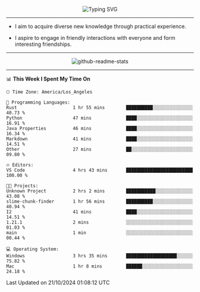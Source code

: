 <p align="center">
  <img src="https://readme-typing-svg.demolab.com?font=Fira+Code&weight=500&size=32&duration=2500&pause=1600&center=true&vCenter=true&random=false&width=1024&height=64&lines=Hi+there+%F0%9F%91%8B;I'm+delighted+you+could+make+it+here+%F0%9F%8E%89;I'm+Harry%2C+a+college+student+still+finding+my+way" alt="Typing SVG" />
</p>


---


- I aim to acquire diverse new knowledge through practical experience.

- I aspire to engage in friendly interactions with everyone and form interesting friendships.


---


<p align="center">
  <img src="https://github-readme-stats.vercel.app/api?username=Harry-Jing&show_icons=true" alt="github-readme-stats"/>
</p>


---

<!--START_SECTION:waka-->
📊 **This Week I Spent My Time On** 

```text
🕑︎ Time Zone: America/Los_Angeles

💬 Programming Languages: 
Rust                     1 hr 55 mins        ██████████░░░░░░░░░░░░░░░   40.73 % 
Python                   47 mins             ████░░░░░░░░░░░░░░░░░░░░░   16.91 % 
Java Properties          46 mins             ████░░░░░░░░░░░░░░░░░░░░░   16.34 % 
Markdown                 41 mins             ████░░░░░░░░░░░░░░░░░░░░░   14.51 % 
Other                    27 mins             ██░░░░░░░░░░░░░░░░░░░░░░░   09.80 % 

🔥 Editors: 
VS Code                  4 hrs 43 mins       █████████████████████████   100.00 % 

🐱‍💻 Projects: 
Unknown Project          2 hrs 2 mins        ███████████░░░░░░░░░░░░░░   43.08 % 
slime-chunk-finder       1 hr 56 mins        ██████████░░░░░░░░░░░░░░░   40.94 % 
I2                       41 mins             ████░░░░░░░░░░░░░░░░░░░░░   14.51 % 
1.21.1                   2 mins              ░░░░░░░░░░░░░░░░░░░░░░░░░   01.03 % 
main                     1 min               ░░░░░░░░░░░░░░░░░░░░░░░░░   00.44 % 

💻 Operating System: 
Windows                  3 hrs 35 mins       ███████████████████░░░░░░   75.82 % 
Mac                      1 hr 8 mins         ██████░░░░░░░░░░░░░░░░░░░   24.18 % 
```


 Last Updated on 21/10/2024 01:08:12 UTC
<!--END_SECTION:waka-->
